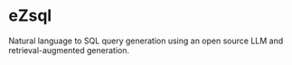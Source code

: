 # eZsql
Natural language to SQL query generation using an open source LLM and retrieval-augmented generation.
